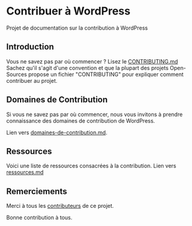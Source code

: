 # Contribuer à WordPress

Projet de documentation sur la contribution à WordPress

## Introduction
Vous ne savez pas par où commencer ? Lisez le [CONTRIBUTING.md](CONTRIBUTING.md)
Sachez qu'il s'agit d'une convention et que la plupart des projets Open-Sources propose un fichier "CONTRIBUTING" pour expliquer comment contribuer  au projet.

## Domaines de Contribution

Si vous ne savez pas par où commencer, nous vous invitons à prendre connaissance des domaines de contribution de WordPress.

Lien vers [domaines-de-contribution.md](domaines-de-contribution.md).

## Ressources
Voici une liste de ressources consacrées à la contribution.
Lien vers [ressources.md](ressources.md)

## Remerciements
Merci à tous les [contributeurs](CONTRIBUTORS.md) de ce projet.


Bonne contribution à tous.
